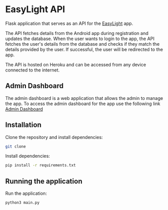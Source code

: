 # EasyLight API

Flask application that serves as an API for the [EasyLight](https://github.com/lynnemunini/EasyLight) app.

The API fetches details from the Android app during registration and updates the database.
When the user wants to login to the app, the API fetches the user's details from the database and checks if they match the details provided by the user.
If successful, the user will be redirected to the app.

The API is hosted on Heroku and can be accessed from any device connected to the internet.

## Admin Dashboard

The admin dashboard is a web application that allows the admin to manage the app. To access the admin dashboard for the app use the following link [Admin Dashboard](http://easylight.herokuapp.com/admin)

## Installation

Clone the repository and install dependencies:

```bash
git clone 
```

Install dependencies:

```bash
pip install -r requirements.txt
```

## Running the application

Run the application:

```bash
python3 main.py
```
